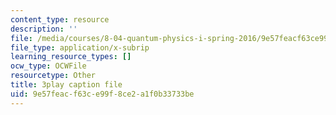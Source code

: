 ```yaml
---
content_type: resource
description: ''
file: /media/courses/8-04-quantum-physics-i-spring-2016/9e57feacf63ce99f8ce2a1f0b33733be_byEaU9ILHmw.srt
file_type: application/x-subrip
learning_resource_types: []
ocw_type: OCWFile
resourcetype: Other
title: 3play caption file
uid: 9e57feac-f63c-e99f-8ce2-a1f0b33733be
---
```

